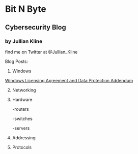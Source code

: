 # Bit N Byte
## Cybersecurity Blog
### by Jullian Kline

find me on Twitter at @Jullian_Kline

Blog Posts:

1. Windows
      
[Windows Licensing Agreement and Data Protection Addendum](Windows_Licensing_Agreement_and_Data_Protection_Adendum.md)

2. Networking

3. Hardware

    -routers
    
    -switches
    
    -servers
    
4. Addressing

5. Protocols
